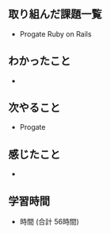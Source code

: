 ## 取り組んだ課題一覧
- Progate Ruby on Rails
## わかったこと
-
## 次やること
- Progate 
## 感じたこと
-
## 学習時間
- 時間 (合計 56時間)
